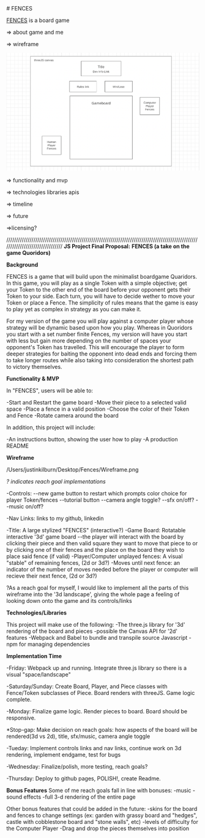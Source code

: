 <base target="_blank">
# FENCES

[FENCES](https://thatmoonman.github.io/FENCES/) is a board game 

=> about game and me

=> wireframe

<img src="./src/assets/images/wireframe.png" alt="">

=> functionality and mvp

=> technologies libraries apis

=> timeline

=> future

=>licensing?



////////////////////////////////////////////////////////////////////////////////////////////////////////////////////////////////
**JS Project Final Proposal:**
**FENCES (a take on the game Quoridors)**

**Background**

FENCES is a game that will build upon the minimalist boardgame Quaridors. In this game, you will play as a single Token with a simple objective; get your Token to the other end of the board before your opponent gets their Token to your side. Each turn, you will have to decide wether to move your Token or place a Fence. The simplicity of rules means that the game is easy to play yet as complex in strategy as you can make it.

For my version of the game you will play against a computer player whose strategy will be dynamic based upon how you play. Whereas in Quoridors you start with a set number finite Fences, my version will have you start with less but gain more depending on the number of spaces your opponent's Token has travelled. This will encourage the player to form deeper strategies for baiting the opponent into dead ends and forcing them to take longer routes while also taking into consideration the shortest path to victory themselves. 

**Functionality & MVP**

In "FENCES", users will be able to:

-Start and Restart the game board
-Move their piece to a selected valid space
-Place a fence in a valid position
-Choose the color of their Token and Fence
-Rotate camera around the board

In addition, this project will include:

-An instructions button, showing the user how to play
-A production README

**Wireframe**

/Users/justinkilburn/Desktop/Fences/Wireframe.png


*? indicates reach goal implementations*

-Controls:
--new game button to restart which prompts color choice for player Token/fences
--tutorial button
--camera angle toggle?
--sfx on/off?
--music on/off?

-Nav Links: links to my github, linkedin

-Title: A large stylized "FENCES" (interactive?)
-Game Board: Rotatable interactive '3d' game board
--the player will interact with the board by clicking their piece and then valid square they want to move that piece to or by clicking one of their fences and the place on the board they wish to place said fence (if valid)
-Player/Computer unplayed fences: A visual "stable" of remaining fences, (2d or 3d?)
-Moves until next fence: an indicator of the number of moves needed before the player or computer will recieve their next fence, (2d or 3d?)

?As a reach goal for myself, I would like to implement all the parts of this wireframe into the '3d landscape', giving the whole page a feeling of looking down onto the game and its controls/links

**Technologies/Libraries**

This project will make use of the following:
-The three.js library for '3d' rendering of the board and pieces
-possible the Canvas API for '2d' features
-Webpack and Babel to bundle and transpile source Javascript
-npm for managing dependencies

**Implementation Time**

-Friday: Webpack up and running. Integrate three.js library so there is a visual "space/landscape"

-Saturday/Sunday: Create Board, Player, and Piece classes with Fence/Token subclasses of Piece. Board renders with threeJS. Game logic complete.

-Monday: Finalize game logic. Render pieces to board. Board should be responsive.

*Stop-gap: Make decision on reach goals: how aspects of the board will be rendered(3d vs 2d), title, sfx/music, camera angle toggle

-Tueday: Implement controls links and nav links, continue work on 3d rendering, implement endgame, test for bugs

-Wednesday: Finalize/polish, more testing, reach goals?

-Thursday: Deploy to github pages, POLISH!, create Readme.

**Bonus Features**
Some of me reach goals fall in line with bonuses:
-music
-sound effects
-full 3-d rendering of the entire page

Other bonus features that could be added in the future:
-skins for the board and fences to change settings (ex: garden with grassy board and "hedges", castle with cobblestone board and "stone walls", etc)
-levels of difficulty for the Computer Player
-Drag and drop the pieces themselves into position

